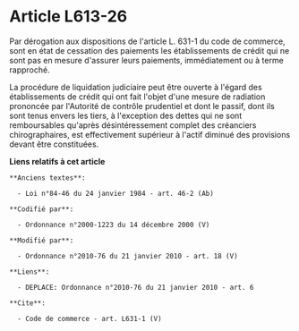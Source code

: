 # Article L613-26

Par dérogation aux dispositions de l'article L. 631-1 du code de commerce, sont en état de cessation des paiements les
établissements de crédit qui ne sont pas en mesure d'assurer leurs paiements, immédiatement ou à terme rapproché. 

La procédure de liquidation judiciaire peut être ouverte à l'égard des établissements de crédit qui ont fait l'objet d'une
mesure de radiation prononcée par l'Autorité de contrôle prudentiel et dont le passif, dont ils sont tenus envers les tiers,
à l'exception des dettes qui ne sont remboursables qu'après désintéressement complet des créanciers chirographaires, est
effectivement supérieur à l'actif diminué des provisions devant être constituées.

**Liens relatifs à cet article**

	**Anciens textes**:

	  - Loi n°84-46 du 24 janvier 1984 - art. 46-2 (Ab)

	**Codifié par**:

	  - Ordonnance n°2000-1223 du 14 décembre 2000 (V)

	**Modifié par**:

	  - Ordonnance n°2010-76 du 21 janvier 2010 - art. 18 (V)

	**Liens**:

	  - DEPLACE: Ordonnance n°2010-76 du 21 janvier 2010 - art. 6

	**Cite**:

	  - Code de commerce - art. L631-1 (V)
